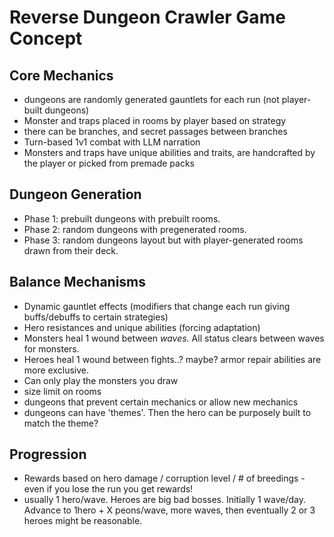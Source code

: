 # Reverse Dungeon Crawler Game Concept

## Core Mechanics
- dungeons are randomly generated gauntlets for each run (not player-built dungeons)
- Monster and traps placed in rooms by player based on strategy
- there can be branches, and secret passages between branches
- Turn-based 1v1 combat with LLM narration
- Monsters and traps have unique abilities and traits, are handcrafted by the player or picked from premade packs

## Dungeon Generation
- Phase 1: prebuilt dungeons with prebuilt rooms. 
- Phase 2: random dungeons with pregenerated rooms.
- Phase 3: random dungeons layout but with player-generated rooms drawn from their deck.

## Balance Mechanisms
- Dynamic gauntlet effects (modifiers that change each run giving buffs/debuffs to certain strategies)
- Hero resistances and unique abilities (forcing adaptation)
- Monsters heal 1 wound between *waves.* All status clears between waves for monsters.
- Heroes heal 1 wound between fights..? maybe? armor repair abilities are more exclusive.
- Can only play the monsters you draw
- size limit on rooms
- dungeons that prevent certain mechanics or allow new mechanics
- dungeons can have 'themes'. Then the hero can be purposely built to match the theme?

## Progression
- Rewards based on hero damage / corruption level / # of breedings - even if you lose the run you get rewards!
- usually 1 hero/wave. Heroes are big bad bosses. Initially 1 wave/day. Advance to 1hero + X peons/wave, more waves, then eventually 2 or 3 heroes might be reasonable.

